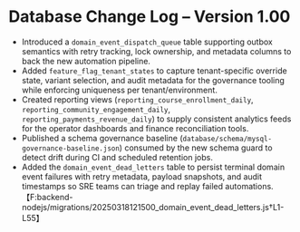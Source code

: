 # Database Change Log – Version 1.00

- Introduced a `domain_event_dispatch_queue` table supporting outbox semantics with retry tracking, lock ownership, and metadata columns to back the new automation pipeline.
- Added `feature_flag_tenant_states` to capture tenant-specific override state, variant selection, and audit metadata for the governance tooling while enforcing uniqueness per tenant/environment.
- Created reporting views (`reporting_course_enrollment_daily`, `reporting_community_engagement_daily`, `reporting_payments_revenue_daily`) to supply consistent analytics feeds for the operator dashboards and finance reconciliation tools.
- Published a schema governance baseline (`database/schema/mysql-governance-baseline.json`) consumed by the new schema guard to detect drift during CI and scheduled retention jobs.
- Added the `domain_event_dead_letters` table to persist terminal domain event failures with retry metadata, payload snapshots, and audit timestamps so SRE teams can triage and replay failed automations. 【F:backend-nodejs/migrations/20250318121500_domain_event_dead_letters.js†L1-L55】
